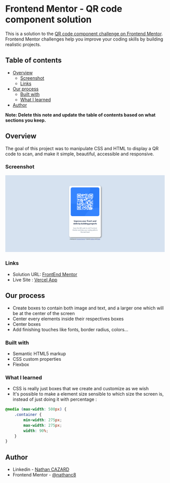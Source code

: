 # Frontend Mentor - QR code component solution

This is a solution to the [QR code component challenge on Frontend Mentor](https://www.frontendmentor.io/challenges/qr-code-component-iux_sIO_H). Frontend Mentor challenges help you improve your coding skills by building realistic projects.

## Table of contents

-   [Overview](#overview)
    -   [Screenshot](#screenshot)
    -   [Links](#links)
-   [Our process](#our-process)
    -   [Built with](#built-with)
    -   [What I learned](#what-i-learned)
-   [Author](#author)

**Note: Delete this note and update the table of contents based on what sections you keep.**

## Overview

The goal of this project was to manipulate CSS and HTML to display a QR code to scan, and make it simple, beautiful, accessible and responsive.

### Screenshot

![A screenshot of our finished project, presenting a QR code which leads to Frontend Mentor website](./images/finished_project.png)

### Links

-   Solution URL: [FrontEnd Mentor](https://www.frontendmentor.io/solutions/responsive-page-using-flexbox-AQgi9gKuor)
-   Live Site : [Vercel App](https://qr-code-component-six-xi.vercel.app/)

## Our process

-   Create boxes to contain both image and text, and a larger one which will be at the center of the screen
-   Center every elements inside their respectives boxes
-   Center boxes
-   Add finishing touches like fonts, border radius, colors...

### Built with

-   Semantic HTML5 markup
-   CSS custom properties
-   Flexbox

### What I learned

-   CSS is really just boxes that we create and customize as we wish
-   It's possible to make a element size sensible to which size the screen is, instead of just doing it with percentage :

```css
@media (max-width: 500px) {
    .container {
        min-width: 275px;
        max-width: 275px;
        width: 90%;
    }
}
```

## Author

-   Linkedin - [Nathan CAZARD](https://www.linkedin.com/in/nathan-cazard-431879180/)
-   Frontend Mentor - [@nathanc8](https://www.frontendmentor.io/profile/nathanc8)
